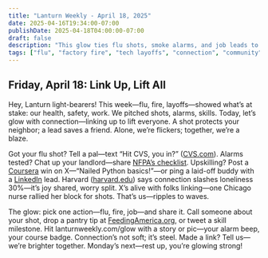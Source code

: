 ```yaml
---
title: "Lanturn Weekly - April 18, 2025"
date: 2025-04-16T19:34:00-07:00
publishDate: 2025-04-18T04:00:00-07:00
draft: false
description: "This glow ties flu shots, smoke alarms, and job leads to connection. Share a vaccination tip, pantry donation, or skill milestone to strengthen our web. Connection cuts loneliness—tell us your link to brighten the collective glow."
tags: ["flu", "factory fire", "tech layoffs", "connection", "community", "well-being", "vaccination", "safety", "upskilling"]
---
```

## Friday, April 18: Link Up, Lift All  
<!--*Word Count*: ~550  
*Skill*: Connection (Tied to All Actions)  -->

Hey, Lanturn light-bearers! This week—flu, fire, layoffs—showed what’s at stake: our health, safety, work. We pitched shots, alarms, skills. Today, let’s glow with connection—linking up to lift everyone. A shot protects your neighbor; a lead saves a friend. Alone, we’re flickers; together, we’re a blaze.  

Got your flu shot? Tell a pal—text “Hit CVS, you in?” ([CVS.com](https://www.cvs.com/immunizations/flu)). Alarms tested? Chat up your landlord—share [NFPA’s checklist](https://www.nfpa.org/Public-Education/Staying-safe/Safety-equipment/Smoke-alarms). Upskilling? Post a [Coursera](https://www.coursera.org) win on X—“Nailed Python basics!”—or ping a laid-off buddy with a [LinkedIn](https://www.linkedin.com) lead. Harvard ([harvard.edu](https://www.hsph.harvard.edu/news/magazine/happiness-stress-heart-disease/)) says connection slashes loneliness 30%—it’s joy shared, worry split. X’s alive with folks linking—one Chicago nurse rallied her block for shots. That’s us—ripples to waves.  

The glow: pick one action—flu, fire, job—and share it. Call someone about your shot, drop a pantry tip at [FeedingAmerica.org](https://www.feedingamerica.org/find-your-local-foodbank), or tweet a skill milestone. Hit lanturnweekly.com/glow with a story or pic—your alarm beep, your course badge. Connection’s not soft; it’s steel. Made a link? Tell us—we’re brighter together. Monday’s next—rest up, you’re glowing strong!